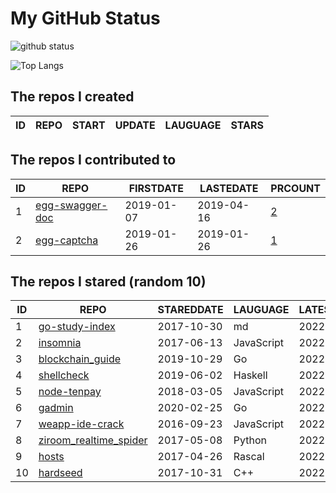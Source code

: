 # My GitHub Status

<img src="https://github-readme-stats-1.yihong0618.vercel.app/api?username=jc-lathander&show_icons=true&&&hide_title=true&count_private=true" alt="github status" />

![Top Langs](https://github-readme-stats-1.yihong0618.vercel.app/api/top-langs/?username=jc-lathander&layout=compact)

<!--START_SECTION:my_github-->
## The repos I created
| ID | REPO | START | UPDATE | LAUGUAGE | STARS |
|----|------|-------|--------|----------|-------|

## The repos I contributed to
| ID |                                REPO                                | FIRSTDATE  | LASTEDATE  |                                          PRCOUNT                                           |
|----|--------------------------------------------------------------------|------------|------------|--------------------------------------------------------------------------------------------|
|  1 | [egg-swagger-doc](https://github.com/Yanshijie-EL/egg-swagger-doc) | 2019-01-07 | 2019-04-16 | [2](https://github.com/Yanshijie-EL/egg-swagger-doc/pulls?q=is%3Apr+author%3Ajc-lathander) |
|  2 | [egg-captcha](https://github.com/Raoul1996/egg-captcha)            | 2019-01-26 | 2019-01-26 | [1](https://github.com/Raoul1996/egg-captcha/pulls?q=is%3Apr+author%3Ajc-lathander)        |

## The repos I stared (random 10)
| ID |                                    REPO                                    | STAREDDATE |  LAUGUAGE  | LATESTUPDATE |
|----|----------------------------------------------------------------------------|------------|------------|--------------|
|  1 | [go-study-index](https://github.com/unknwon/go-study-index)                | 2017-10-30 | md         | 2022-02-28   |
|  2 | [insomnia](https://github.com/Kong/insomnia)                               | 2017-06-13 | JavaScript | 2022-02-28   |
|  3 | [blockchain_guide](https://github.com/yeasy/blockchain_guide)              | 2019-10-29 | Go         | 2022-02-27   |
|  4 | [shellcheck](https://github.com/koalaman/shellcheck)                       | 2019-06-02 | Haskell    | 2022-02-27   |
|  5 | [node-tenpay](https://github.com/befinal/node-tenpay)                      | 2018-03-05 | JavaScript | 2022-02-25   |
|  6 | [gadmin](https://github.com/hailaz/gadmin)                                 | 2020-02-25 | Go         | 2022-02-18   |
|  7 | [weapp-ide-crack](https://github.com/gavinkwoe/weapp-ide-crack)            | 2016-09-23 | JavaScript | 2022-02-25   |
|  8 | [ziroom_realtime_spider](https://github.com/facert/ziroom_realtime_spider) | 2017-05-08 | Python     | 2022-02-06   |
|  9 | [hosts](https://github.com/kelthuzadx/hosts)                               | 2017-04-26 | Rascal     | 2022-02-27   |
| 10 | [hardseed](https://github.com/yangyangwithgnu/hardseed)                    | 2017-10-31 | C++        | 2022-02-24   |

<!--END_SECTION:my_github-->
